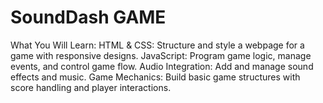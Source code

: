 # SoundDash GAME
 What You Will Learn: HTML & CSS: Structure and style a webpage for a game with responsive designs. JavaScript: Program game logic, manage events, and control game flow. Audio Integration: Add and manage sound effects and music. Game Mechanics: Build basic game structures with score handling and player interactions.
